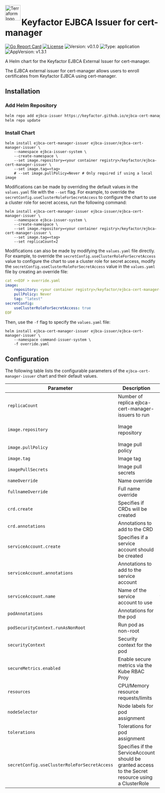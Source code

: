 <a href="https://kubernetes.io">
    <img src="https://raw.githubusercontent.com/cert-manager/cert-manager/d53c0b9270f8cd90d908460d69502694e1838f5f/logo/logo-small.png" alt="Terraform logo" title="K8s" align="left" height="50" />
</a>

# Keyfactor EJBCA Issuer for cert-manager

[![Go Report Card](https://goreportcard.com/badge/github.com/Keyfactor/ejbca-cert-manager-issuer)](https://goreportcard.com/report/github.com/Keyfactor/ejbca-cert-manager-issuer)
[![License](https://img.shields.io/badge/License-Apache%202.0-blue.svg)](https://img.shields.io/badge/License-Apache%202.0-blue.svg)
![Version: v0.1.0](https://img.shields.io/badge/Version-v0.1.0-informational?style=flat-square)
![Type: application](https://img.shields.io/badge/Type-application-informational?style=flat-square) 
![AppVersion: v1.3.1](https://img.shields.io/badge/AppVersion-v1.3.1-informational?style=flat-square)

A Helm chart for the Keyfactor EJBCA External Issuer for cert-manager.

The EJBCA external issuer for cert-manager allows users to enroll certificates from Keyfactor EJBCA using cert-manager.

## Installation

### Add Helm Repository

```bash
helm repo add ejbca-issuer https://keyfactor.github.io/ejbca-cert-manager-issuer
helm repo update
```

### Install Chart

```shell
helm install ejbca-cert-manager-issuer ejbca-issuer/ejbca-cert-manager-issuer \
    --namespace ejbca-issuer-system \
    --create-namespace \
    --set image.repository=<your container registry>/keyfactor/ejbca-cert-manager-issuer \
    --set image.tag=<tag>
    # --set image.pullPolicy=Never # Only required if using a local image
```

Modifications can be made by overriding the default values in the `values.yaml` file with the `--set` flag. For example, to override the `secretConfig.useClusterRoleForSecretAccess` to configure the chart to use a cluster role for secret access, run the following command:

```shell
helm install ejbca-cert-manager-issuer ejbca-issuer/ejbca-cert-manager-issuer \
    --namespace ejbca-issuer-system \
    --create-namespace \
    --set image.repository=<your container registry>/keyfactor/ejbca-cert-manager-issuer \
    --set image.tag=<tag>
    --set replicaCount=2
```

Modifications can also be made by modifying the `values.yaml` file directly. For example, to override the `secretConfig.useClusterRoleForSecretAccess` value to configure the chart to use a cluster role for secret access, modify the `secretConfig.useClusterRoleForSecretAccess` value in the `values.yaml` file by creating an override file:

```yaml
cat <<EOF > override.yaml
image:
    repository: <your container registry>/keyfactor/ejbca-cert-manager-issuer
    pullPolicy: Never
    tag: "latest"
secretConfig:
    useClusterRoleForSecretAccess: true
EOF
```

Then, use the `-f` flag to specify the `values.yaml` file:

```shell
helm install ejbca-cert-manager-issuer ejbca-issuer/ejbca-cert-manager-issuer \
    --namespace command-issuer-system \
    -f override.yaml
```

## Configuration

The following table lists the configurable parameters of the `ejbca-cert-manager-issuer` chart and their default values.

| Parameter                                    | Description                                                                                         | Default                                                      |
|----------------------------------------------|-----------------------------------------------------------------------------------------------------|--------------------------------------------------------------|
| `replicaCount`                               | Number of replica ejbca-cert-manager-issuers to run                                                 | `1`                                                          |
| `image.repository`                           | Image repository                                                                                    | `m8rmclarenkf/ejbca-cert-manager-external-issuer-controller` |
| `image.pullPolicy`                           | Image pull policy                                                                                   | `IfNotPresent`                                               |
| `image.tag`                                  | Image tag                                                                                           | `v1.3.1`                                                     |
| `imagePullSecrets`                           | Image pull secrets                                                                                  | `[]`                                                         |
| `nameOverride`                               | Name override                                                                                       | `""`                                                         |
| `fullnameOverride`                           | Full name override                                                                                  | `""`                                                         |
| `crd.create`                                 | Specifies if CRDs will be created                                                                   | `true`                                                       |
| `crd.annotations`                            | Annotations to add to the CRD                                                                       | `{}`                                                         |
| `serviceAccount.create`                      | Specifies if a service account should be created                                                    | `true`                                                       |
| `serviceAccount.annotations`                 | Annotations to add to the service account                                                           | `{}`                                                         |
| `serviceAccount.name`                        | Name of the service account to use                                                                  | `""` (uses the fullname template if `create` is true)        |
| `podAnnotations`                             | Annotations for the pod                                                                             | `{}`                                                         |
| `podSecurityContext.runAsNonRoot`            | Run pod as non-root                                                                                 | `true`                                                       |
| `securityContext`                            | Security context for the pod                                                                        | `{}` (with commented out options)                            |
| `secureMetrics.enabled`                      | Enable secure metrics via the Kube RBAC Proy                                                        | `false`                                                      |
| `resources`                                  | CPU/Memory resource requests/limits                                                                 | `{}` (with commented out options)                            |
| `nodeSelector`                               | Node labels for pod assignment                                                                      | `{}`                                                         |
| `tolerations`                                | Tolerations for pod assignment                                                                      | `[]`                                                         |
| `secretConfig.useClusterRoleForSecretAccess` | Specifies if the ServiceAccount should be granted access to the Secret resource using a ClusterRole | `false`                                                      |